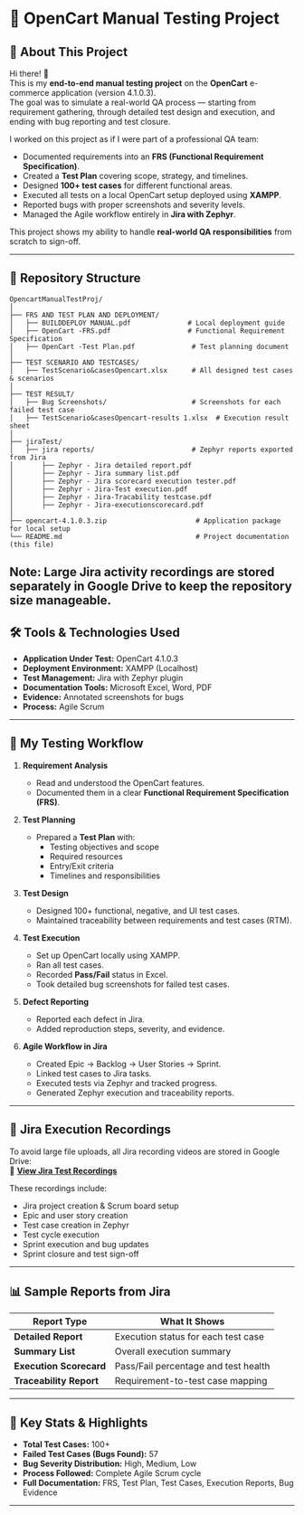# 🛒 OpenCart Manual Testing Project

## 📖 About This Project
Hi there! 👋  
This is my **end-to-end manual testing project** on the **OpenCart** e-commerce application (version 4.1.0.3).  
The goal was to simulate a real-world QA process — starting from requirement gathering, through detailed test design and execution, and ending with bug reporting and test closure.

I worked on this project as if I were part of a professional QA team:
- Documented requirements into an **FRS (Functional Requirement Specification)**.
- Created a **Test Plan** covering scope, strategy, and timelines.
- Designed **100+ test cases** for different functional areas.
- Executed all tests on a local OpenCart setup deployed using **XAMPP**.
- Reported bugs with proper screenshots and severity levels.
- Managed the Agile workflow entirely in **Jira with Zephyr**.

This project shows my ability to handle **real-world QA responsibilities** from scratch to sign-off.

---

## 📂 Repository Structure

```plaintext
OpencartManualTestProj/
│
├── FRS AND TEST PLAN AND DEPLOYMENT/
│   ├── BUILDDEPLOY MANUAL.pdf              # Local deployment guide
│   ├── OpenCart -FRS.pdf                   # Functional Requirement Specification
│   ├── OpenCart -Test Plan.pdf              # Test planning document
│
├── TEST SCENARIO AND TESTCASES/
│   ├── TestScenario&casesOpencart.xlsx      # All designed test cases & scenarios
│
├── TEST RESULT/
│   ├── Bug Screenshots/                     # Screenshots for each failed test case
│   ├── TestScenario&casesOpencart-results 1.xlsx  # Execution result sheet
│
├── jiraTest/
│   ├── jira reports/                        # Zephyr reports exported from Jira
│       ├── Zephyr - Jira detailed report.pdf
│       ├── Zephyr - Jira summary list.pdf
│       ├── Zephyr - Jira scorecard execution tester.pdf
│       ├── Zephyr - Jira-Test execution.pdf
│       ├── Zephyr - Jira-Tracability testcase.pdf
│       ├── Zephyr - Jira-executionscorecard.pdf
│
├── opencart-4.1.0.3.zip                      # Application package for local setup
└── README.md                                 # Project documentation (this file)
```
Note: Large Jira activity recordings are stored separately in Google Drive to keep the repository size manageable.
---

## 🛠 Tools & Technologies Used
- **Application Under Test:** OpenCart 4.1.0.3
- **Deployment Environment:** XAMPP (Localhost)
- **Test Management:** Jira with Zephyr plugin
- **Documentation Tools:** Microsoft Excel, Word, PDF
- **Evidence:** Annotated screenshots for bugs
- **Process:** Agile Scrum

---

## 📌 My Testing Workflow

1. **Requirement Analysis**
   - Read and understood the OpenCart features.
   - Documented them in a clear **Functional Requirement Specification (FRS)**.

2. **Test Planning**
   - Prepared a **Test Plan** with:
     - Testing objectives and scope
     - Required resources
     - Entry/Exit criteria
     - Timelines and responsibilities

3. **Test Design**
   - Designed 100+ functional, negative, and UI test cases.
   - Maintained traceability between requirements and test cases (RTM).

4. **Test Execution**
   - Set up OpenCart locally using XAMPP.
   - Ran all test cases.
   - Recorded **Pass/Fail** status in Excel.
   - Took detailed bug screenshots for failed test cases.

5. **Defect Reporting**
   - Reported each defect in Jira.
   - Added reproduction steps, severity, and evidence.

6. **Agile Workflow in Jira**
   - Created Epic → Backlog → User Stories → Sprint.
   - Linked test cases to Jira tasks.
   - Executed tests via Zephyr and tracked progress.
   - Generated Zephyr execution and traceability reports.

---

## 🎥 Jira Execution Recordings

To avoid large file uploads, all Jira recording videos are stored in Google Drive:  
📂 **[View Jira Test Recordings](https://drive.google.com/drive/folders/1lvti0TgxnHj_1uxQqshtTk5vEHEFlrkL?usp=drive_linkthis)**  

These recordings include:
- Jira project creation & Scrum board setup
- Epic and user story creation
- Test case creation in Zephyr
- Test cycle execution
- Sprint execution and bug updates
- Sprint closure and test sign-off

---

## 📊 Sample Reports from Jira

| Report Type                  | What It Shows                                  |
|------------------------------|-----------------------------------------------|
| **Detailed Report**          | Execution status for each test case           |
| **Summary List**             | Overall execution summary                     |
| **Execution Scorecard**      | Pass/Fail percentage and test health          |
| **Traceability Report**      | Requirement-to-test case mapping              |

---

## 📌 Key Stats & Highlights
- **Total Test Cases:** 100+
- **Failed Test Cases (Bugs Found):** 57
- **Bug Severity Distribution:** High, Medium, Low
- **Process Followed:** Complete Agile Scrum cycle
- **Full Documentation:** FRS, Test Plan, Test Cases, Execution Reports, Bug Evidence

---
